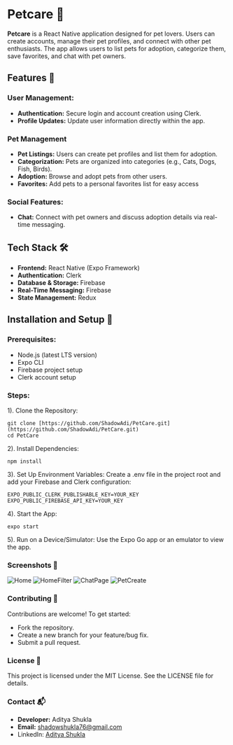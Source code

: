 # **Petcare 🐾**


**Petcare** is a React Native application designed for pet lovers. Users can create accounts, manage their pet profiles, and connect with other pet enthusiasts. The app allows users to list pets for adoption, categorize them, save favorites, and chat with pet owners.

 
## Features 🚀


### **User Management:**

* **Authentication:** Secure login and account creation using Clerk.
* **Profile Updates:** Update user information directly within the app.


### **Pet Management**

* **Pet Listings:** Users can create pet profiles and list them for adoption.
* **Categorization:** Pets are organized into categories (e.g., Cats, Dogs, Fish, Birds).
* **Adoption:** Browse and adopt pets from other users.
* **Favorites:** Add pets to a personal favorites list for easy access


### **Social Features:**

* **Chat:** Connect with pet owners and discuss adoption details via real-time messaging.


## Tech Stack 🛠️

* **Frontend:** React Native (Expo Framework)
* **Authentication:** Clerk
* **Database & Storage:** Firebase
* **Real-Time Messaging:** Firebase
* **State Management:** Redux


## Installation and Setup 🔧
### **Prerequisites:**

* Node.js (latest LTS version)
* Expo CLI
* Firebase project setup
* Clerk account setup


### Steps:

1). Clone the Repository:
```
git clone [https://github.com/ShadowAdi/PetCare.git](https://github.com/ShadowAdi/PetCare.git)
cd PetCare
```

2). Install Dependencies:
```
npm install
```

3). Set Up Environment Variables: Create a .env file in the project root and add your Firebase and Clerk configuration:
```
EXPO_PUBLIC_CLERK_PUBLISHABLE_KEY=YOUR_KEY
EXPO_PUBLIC_FIREBASE_API_KEY=YOUR_KEY
```

4). Start the App:
```
expo start
```

5). Run on a Device/Simulator: Use the Expo Go app or an emulator to view the app.


### Screenshots 📸

![Home](https://raw.githubusercontent.com/ShadowAdi/PetCare/refs/heads/main/_Demo/Home.jpg)
![HomeFilter](https://raw.githubusercontent.com/ShadowAdi/PetCare/refs/heads/main/_Demo/HomeFilter.jpg)
![ChatPage](https://raw.githubusercontent.com/ShadowAdi/PetCare/refs/heads/main/_Demo/PetCare.jpg)
![PetCreate](https://raw.githubusercontent.com/ShadowAdi/PetCare/refs/heads/main/_Demo/PetCreate.jpg)




### Contributing 🤝

Contributions are welcome! To get started:

* Fork the repository.
* Create a new branch for your feature/bug fix.
* Submit a pull request.


### License 📄
This project is licensed under the MIT License. See the LICENSE file for details.

### Contact 📬

* **Developer:** Aditya Shukla
* **Email:** shadowshukla76@gmail.com
* LinkedIn: [Aditya Shukla](https://www.linkedin.com/in/aditya12153/)



